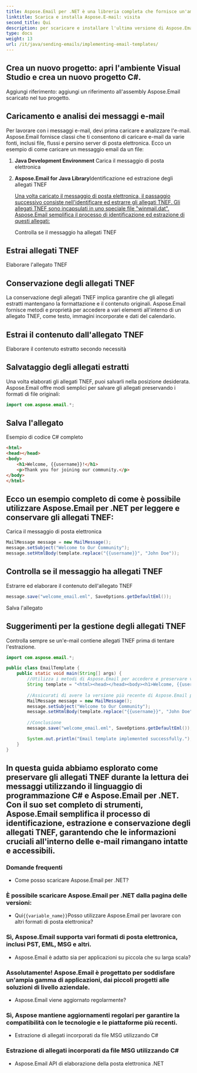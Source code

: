 ```yaml
---
title: Aspose.Email per .NET è una libreria completa che fornisce un'ampia gamma di funzionalità per lavorare con le e-mail e i relativi allegati. Per iniziare è necessario:
linktitle: Scarica e installa Aspose.E-mail: visita
second_title: Qui
description: per scaricare e installare l'ultima versione di Aspose.Email per .NET.
type: docs
weight: 13
url: /it/java/sending-emails/implementing-email-templates/
---
```


## Crea un nuovo progetto: apri l'ambiente Visual Studio e crea un nuovo progetto C#.

Aggiungi riferimento: aggiungi un riferimento all'assembly Aspose.Email scaricato nel tuo progetto.

## Caricamento e analisi dei messaggi e-mail

Per lavorare con i messaggi e-mail, devi prima caricare e analizzare l'e-mail. Aspose.Email fornisce classi che ti consentono di caricare e-mail da varie fonti, inclusi file, flussi e persino server di posta elettronica. Ecco un esempio di come caricare un messaggio email da un file:

1. **Java Development Environment** Carica il messaggio di posta elettronica

2. **Aspose.Email for Java Library**Identificazione ed estrazione degli allegati TNEF

   [Una volta caricato il messaggio di posta elettronica, il passaggio successivo consiste nell'identificare ed estrarre gli allegati TNEF. Gli allegati TNEF sono incapsulati in uno speciale file "winmail.dat". Aspose.Email semplifica il processo di identificazione ed estrazione di questi allegati:](https://releases.aspose.com/email/java/)

    Controlla se il messaggio ha allegati TNEF

##  Estrai allegati TNEF

 Elaborare l'allegato TNEF

## Conservazione degli allegati TNEF

La conservazione degli allegati TNEF implica garantire che gli allegati estratti mantengano la formattazione e il contenuto originali. Aspose.Email fornisce metodi e proprietà per accedere a vari elementi all'interno di un allegato TNEF, come testo, immagini incorporate e dati del calendario.

##  Estrai il contenuto dall'allegato TNEF

 Elaborare il contenuto estratto secondo necessità

## Salvataggio degli allegati estratti

Una volta elaborati gli allegati TNEF, puoi salvarli nella posizione desiderata. Aspose.Email offre modi semplici per salvare gli allegati preservando i formati di file originali:

```java
import com.aspose.email.*;
```

##  Salva l'allegato

Esempio di codice C# completo

```html
<html>
<head></head>
<body>
    <h1>Welcome, {{username}}!</h1>
    <p>Thank you for joining our community.</p>
</body>
</html>
```

## Ecco un esempio completo di come è possibile utilizzare Aspose.Email per .NET per leggere e conservare gli allegati TNEF:

 Carica il messaggio di posta elettronica

```java
MailMessage message = new MailMessage();
message.setSubject("Welcome to Our Community");
message.setHtmlBody(template.replace("{{username}}", "John Doe"));
```

##  Controlla se il messaggio ha allegati TNEF

 Estrarre ed elaborare il contenuto dell'allegato TNEF

```java
message.save("welcome_email.eml", SaveOptions.getDefaultEml());
```

 Salva l'allegato

## Suggerimenti per la gestione degli allegati TNEF

Controlla sempre se un'e-mail contiene allegati TNEF prima di tentare l'estrazione.

```java
import com.aspose.email.*;

public class EmailTemplate {
    public static void main(String[] args) {
        //Utilizza i metodi di Aspose.Email per accedere e preservare vari elementi all'interno degli allegati TNEF.
        String template = "<html><head></head><body><h1>Welcome, {{username}}!</h1><p>Thank you for joining our community.</p></body></html>";
        
        //Assicurati di avere la versione più recente di Aspose.Email per .NET per sfruttare le funzionalità più aggiornate.
        MailMessage message = new MailMessage();
        message.setSubject("Welcome to Our Community");
        message.setHtmlBody(template.replace("{{username}}", "John Doe"));
        
        //Conclusione
        message.save("welcome_email.eml", SaveOptions.getDefaultEml());

        System.out.println("Email template implemented successfully.");
    }
}
```

## In questa guida abbiamo esplorato come preservare gli allegati TNEF durante la lettura dei messaggi utilizzando il linguaggio di programmazione C# e Aspose.Email per .NET. Con il suo set completo di strumenti, Aspose.Email semplifica il processo di identificazione, estrazione e conservazione degli allegati TNEF, garantendo che le informazioni cruciali all'interno delle e-mail rimangano intatte e accessibili.

### Domande frequenti
   - Come posso scaricare Aspose.Email per .NET?

###  È possibile scaricare Aspose.Email per .NET dalla pagina delle versioni:
   - Qui`{{variable_name}}`Posso utilizzare Aspose.Email per lavorare con altri formati di posta elettronica?

### Sì, Aspose.Email supporta vari formati di posta elettronica, inclusi PST, EML, MSG e altri.
   - Aspose.Email è adatto sia per applicazioni su piccola che su larga scala?

### Assolutamente! Aspose.Email è progettato per soddisfare un'ampia gamma di applicazioni, dai piccoli progetti alle soluzioni di livello aziendale.
   - Aspose.Email viene aggiornato regolarmente?

### Sì, Aspose mantiene aggiornamenti regolari per garantire la compatibilità con le tecnologie e le piattaforme più recenti.
   -  Estrazione di allegati incorporati da file MSG utilizzando C#

###  Estrazione di allegati incorporati da file MSG utilizzando C#
   -  Aspose.Email API di elaborazione della posta elettronica .NET
